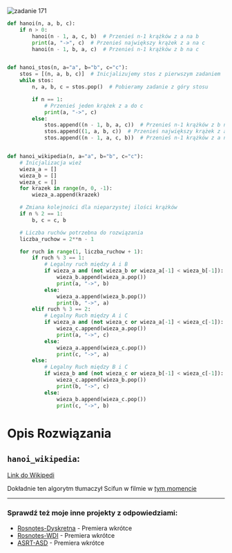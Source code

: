 <picture>
  <source srcset="../../srt/zbior_zadan/171.png" media="(prefers-color-scheme: light)">
  <source srcset="../../srt/zbior_zadan/black_171.png" media="(prefers-color-scheme: dark)">
  <img src="../../srt/zbior_zadan/black_171.png" alt="zadanie 171">
</picture>

```python
def hanoi(n, a, b, c):
    if n > 0:
        hanoi(n - 1, a, c, b)  # Przenieś n-1 krążków z a na b
        print(a, "->", c)  # Przenieś największy krążek z a na c
        hanoi(n - 1, b, a, c)  # Przenieś n-1 krążków z b na c


def hanoi_stos(n, a="a", b="b", c="c"):
    stos = [(n, a, b, c)]  # Inicjalizujemy stos z pierwszym zadaniem
    while stos:
        n, a, b, c = stos.pop()  # Pobieramy zadanie z góry stosu

        if n == 1:
            # Przenieś jeden krążek z a do c
            print(a, "->", c)
        else:
            stos.append((n - 1, b, a, c))  # Przenieś n-1 krążków z b na c
            stos.append((1, a, b, c))  # Przenieś największy krążek z a na c
            stos.append((n - 1, a, c, b))  # Przenieś n-1 krążków z a na b


def hanoi_wikipedia(n, a="a", b="b", c="c"):
    # Inicjalizacja wież
    wieza_a = []
    wieza_b = []
    wieza_c = []
    for krazek in range(n, 0, -1):
        wieza_a.append(krazek)

    # Zmiana kolejności dla nieparzystej ilości krążków
    if n % 2 == 1:
        b, c = c, b

    # Liczba ruchów potrzebna do rozwiązania
    liczba_ruchow = 2**n - 1

    for ruch in range(1, liczba_ruchow + 1):
        if ruch % 3 == 1:
            # Legalny ruch między A i B
            if wieza_a and (not wieza_b or wieza_a[-1] < wieza_b[-1]):
                wieza_b.append(wieza_a.pop())
                print(a, "->", b)
            else:
                wieza_a.append(wieza_b.pop())
                print(b, "->", a)
        elif ruch % 3 == 2:
            # Legalny Ruch między A i C
            if wieza_a and (not wieza_c or wieza_a[-1] < wieza_c[-1]):
                wieza_c.append(wieza_a.pop())
                print(a, "->", c)
            else:
                wieza_a.append(wieza_c.pop())
                print(c, "->", a)
        else:
            # Legalny Ruch między B i C
            if wieza_b and (not wieza_c or wieza_b[-1] < wieza_c[-1]):
                wieza_c.append(wieza_b.pop())
                print(b, "->", c)
            else:
                wieza_b.append(wieza_c.pop())
                print(c, "->", b)
```
# Opis Rozwiązania

## `hanoi_wikipedia`:
[Link do Wikipedi](https://en.wikipedia.org/wiki/Tower_of_Hanoi#Iterative_solution)

Dokładnie ten algorytm tłumaczył Scifun w filmie w [tym momencie](https://youtu.be/iG4lHkfuu8I?t=354)


---
### Sprawdź też moje inne projekty z odpowiedziami:
- [Rosnotes-Dyskretna](https://github.com/kamilGie/Rosnotes-Dyskretna) - Premiera wkrótce
- [Rosnotes-WDI](https://github.com/kamilGie/Rosnotes-WDI) - Premiera wkrótce
- [ASRT-ASD](https://github.com/kamilGie/Rosnotes-Dyskretna) - Premiera wkrótce

